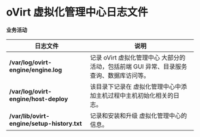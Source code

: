 # oVirt 虚拟化管理中心日志文件

**业务活动**

|日志文件|说明|
|--------|----|
|**/var/log/ovirt-engine/engine.log**|记录 oVirt 虚拟化管理中心 大部分的活动，包括前端 GUI 异常、目录服务查询、数据库访问等。|
|**/var/log/ovirt-engine/host-deploy**|该目录下记录在 虚拟化管理中心中添加主机过程中主机初始化相关的日志。|
|**/var/lib/ovirt-engine/setup-history.txt**|记录和安装和升级 虚拟化管理中心的信息。|

